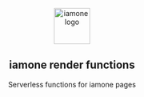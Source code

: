 <p align="center"><a href="https://iamone.link"><img width="72" src="https://rajatxs.github.io/iamone-static/icons/android-chrome-192x192.png" alt="iamone logo"></a></p>
<h2 align="center">iamone render functions</h2>
<p align="center">Serverless functions for iamone pages</p>